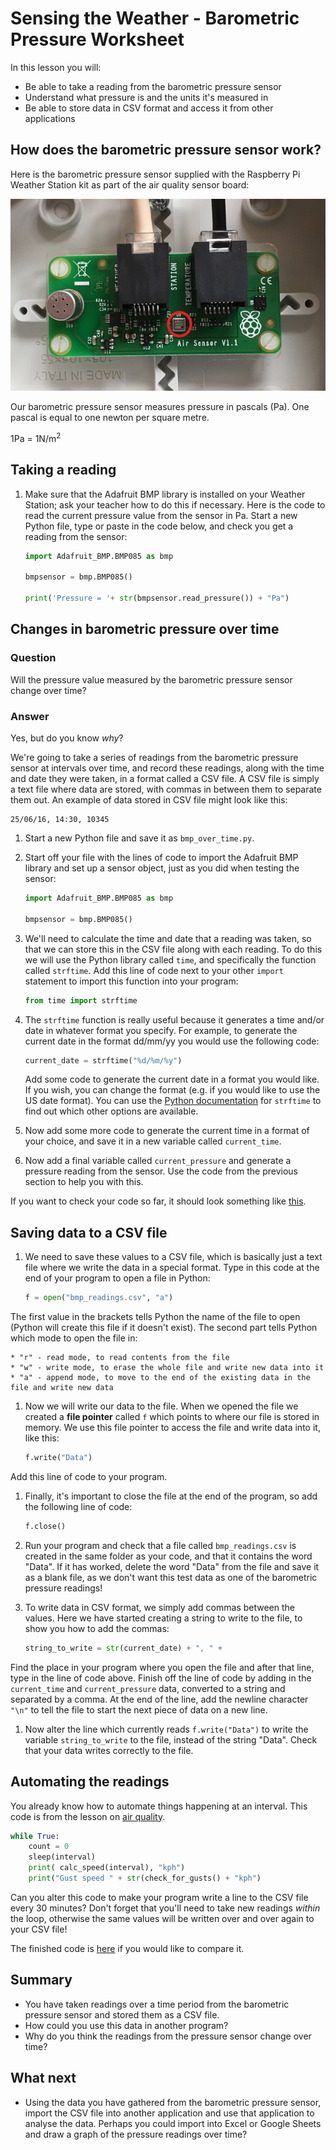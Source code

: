 # Sensing the Weather - Barometric Pressure Worksheet

In this lesson you will:

- Be able to take a reading from the barometric pressure sensor
- Understand what pressure is and the units it's measured in
- Be able to store data in CSV format and access it from other applications

## How does the barometric pressure sensor work?

Here is the barometric pressure sensor supplied with the Raspberry Pi Weather Station kit as part of the air quality sensor board:

![Barometric pressure sensor](images/pressure_sensor.png)

Our barometric pressure sensor measures pressure in pascals (Pa). One pascal is equal to one newton per square metre.

1Pa = 1N/m<sup>2</sup>


## Taking a reading

1. Make sure that the Adafruit BMP library is installed on your Weather Station; ask your teacher how to do this if necessary. Here is the code to read the current pressure value from the sensor in Pa. Start a new Python file, type or paste in the code below, and check you get a reading from the sensor:

	```python
	import Adafruit_BMP.BMP085 as bmp

	bmpsensor = bmp.BMP085()

	print('Pressure = '+ str(bmpsensor.read_pressure()) + "Pa")
	```

## Changes in barometric pressure over time

### Question

Will the pressure value measured by the barometric pressure sensor change over time?

### Answer

Yes, but do you know *why*?

We're going to take a series of readings from the barometric pressure sensor at intervals over time, and record these readings, along with the time and date they were taken, in a format called a CSV file. A CSV file is simply a text file where data are stored, with commas in between them to separate them out. An example of data stored in CSV file might look like this:

```
25/06/16, 14:30, 10345
```

1. Start a new Python file and save it as `bmp_over_time.py`.

1. Start off your file with the lines of code to import the Adafruit BMP library and set up a sensor object, just as you did when testing the sensor:

	```python
	import Adafruit_BMP.BMP085 as bmp

	bmpsensor = bmp.BMP085()
	```

1. We'll need to calculate the time and date that a reading was taken, so that we can store this in the CSV file along with each reading. To do this we will use the Python library called `time`, and specifically the function called `strftime`. Add this line of code next to your other `import` statement to import this function into your program:

	```python
	from time import strftime
	```

1. The `strftime` function is really useful because it generates a time and/or date in whatever format you specify. For example, to generate the current date in the format dd/mm/yy you would use the following code:

	```python
	current_date = strftime("%d/%m/%y")
	```

	Add some code to generate the current date in a format you would like. If you wish, you can change the format (e.g. if you would like to use the US date format). You can use the [Python documentation](https://docs.python.org/2/library/time.html#time.strftime) for `strftime` to find out which other options are available.

1. Now add some more code to generate the current time in a format of your choice, and save it in a new variable called `current_time`.

1. Now add a final variable called `current_pressure` and generate a pressure reading from the sensor. Use the code from the previous section to help you with this.

If you want to check your code so far, it should look something like [this](code/bmp_over_time_part_way.py).


## Saving data to a CSV file

1. We need to save these values to a CSV file, which is basically just a text file where we write the data in a special format. Type in this code at the end of your program to open a file in Python:

	```python
	f = open("bmp_readings.csv", "a")
	```

The first value in the brackets tells Python the name of the file to open (Python will create this file if it doesn't exist). The second part tells Python which mode to open the file in:

	* "r" - read mode, to read contents from the file
	* "w" - write mode, to erase the whole file and write new data into it
	* "a" - append mode, to move to the end of the existing data in the file and write new data

1. Now we will write our data to the file. When we opened the file we created a **file pointer** called `f` which points to where our file is stored in memory. We use this file pointer to access the file and write data into it, like this:

	```python
	f.write("Data")
	```

Add this line of code to your program.

1. Finally, it's important to close the file at the end of the program, so add the following line of code:

	```python
	f.close()
	```

1. Run your program and check that a file called `bmp_readings.csv` is created in the same folder as your code, and that it contains the word "Data". If it has worked, delete the word "Data" from the file and save it as a blank file, as we don't want this test data as one of the barometric pressure readings!

1. To write data in CSV format, we simply add commas between the values. Here we have started creating a string to write to the file, to show you how to add the commas:

	```python
	string_to_write = str(current_date) + ", " +
	```

Find the place in your program where you open the file and after that line, type in the line of code above. Finish off the line of code by adding in the `current_time` and `current_pressure` data, converted to a string and separated by a comma. At the end of the line, add the newline character `"\n"` to tell the file to start the next piece of data on a new line.

1. Now alter the line which currently reads `f.write("Data")` to write the variable `string_to_write` to the file, instead of the string "Data". Check that your data writes correctly to the file.

## Automating the readings

You already know how to automate things happening at an interval. This code is from the lesson on [air quality](../lesson-8/worksheet.md).

```python
while True:
	count = 0
	sleep(interval)
	print( calc_speed(interval), "kph")
	print("Gust speed " + str(check_for_gusts() + "kph")
```

Can you alter this code to make your program write a line to the CSV file every 30 minutes? Don't forget that you'll need to take new readings *within* the loop, otherwise the same values will be written over and over again to your CSV file!

The finished code is [here](code/bmp_over_time.py) if you would like to compare it.

## Summary

- You have taken readings over a time period from the barometric pressure sensor and stored them as a CSV file.
- How could you use this data in another program?
- Why do you think the readings from the pressure sensor change over time?

## What next

- Using the data you have gathered from the barometric pressure sensor, import the CSV file into another application and use that application to analyse the data. Perhaps you could import into Excel or Google Sheets and draw a graph of the pressure readings over time?

